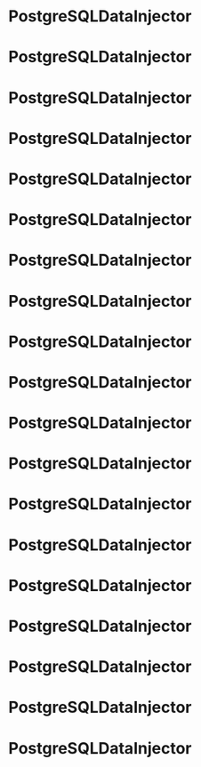 # PostgreSQLDataInjector
# PostgreSQLDataInjector
# PostgreSQLDataInjector
# PostgreSQLDataInjector
# PostgreSQLDataInjector
# PostgreSQLDataInjector
# PostgreSQLDataInjector
# PostgreSQLDataInjector
# PostgreSQLDataInjector
# PostgreSQLDataInjector
# PostgreSQLDataInjector
# PostgreSQLDataInjector
# PostgreSQLDataInjector
# PostgreSQLDataInjector
# PostgreSQLDataInjector
# PostgreSQLDataInjector
# PostgreSQLDataInjector
# PostgreSQLDataInjector
# PostgreSQLDataInjector
